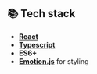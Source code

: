 ## 📚 Tech stack

- [**React**](https://reactjs.org/)
- [**Typescript**](https://www.typescriptlang.org/)
- **ES6+**
- [**Emotion.js**](https://emotion.sh/docs/introduction) for styling

